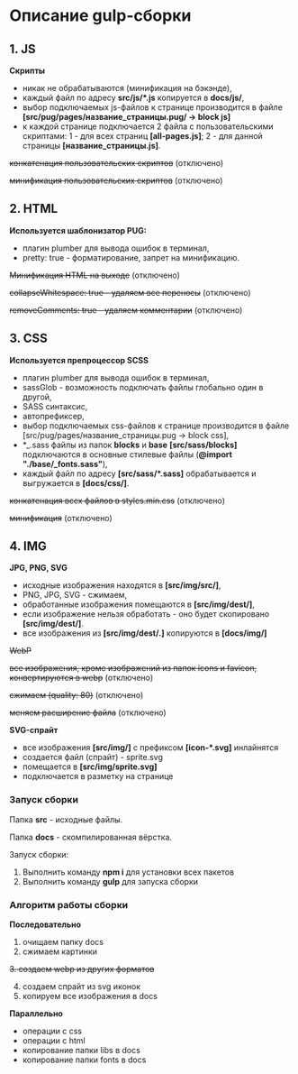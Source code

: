 # Описание gulp-сборки

## 1. JS
**Скрипты**
  + никак не обрабатываются (минификация на бэкэнде),
  + каждый файл по адресу **src/js/*.js** копируется в **docs/js/**,
  + выбор подключаемых js-файлов к странице производится в файле **[src/pug/pages/название_страницы.pug/ -> block js]**
  + к каждой странице подключается 2 файла с пользовательскими скриптами: 1 - для всех страниц **[all-pages.js]**; 2 - для данной страницы **[название_страницы.js]**.

~~конкатенация пользовательских скриптов~~ (отключено)

~~минификация пользовательских скриптов~~ (отключено)

## 2. HTML
**Используется шаблонизатор PUG:**
  + плагин plumber для вывода ошибок в терминал,
  + pretty: true - форматирование, запрет на минификацию.

~~Минификация HTML на выходе~~ (отключено)

~~collapseWhitespace: true - удаляем все переносы~~ (отключено)

~~removeComments: true - удаляем комментарии~~ (отключено)

## 3. CSS
**Используется препроцессор SCSS**
  + плагин plumber для вывода ошибок в терминал,
  + sassGlob - возможность подключать файлы глобально один в другой,
  + SASS синтаксис,
  + автопрефиксер,
  + выбор подключаемых css-файлов к странице производится в файле [src/pug/pages/название_страницы.pug -> block css],
  + *_.sass файлы из папок **blocks** и **base** **[src/sass/blocks]** подключаются в основные стилевые файлы (**@import "./base/_fonts.sass"**),
  + каждый файл по адресу **[src/sass/*.sass]** обрабатывается и выгружается в **[docs/css/]**.

~~конкатенация всех файлов в styles.min.css~~ (отключено)

~~минификация~~ (отключено)

## 4. IMG
**JPG, PNG, SVG**
  + исходные изображения находятся в **[src/img/src/]**,
  + PNG, JPG, SVG - сжимаем,
  + обработанные изображения помещаются в **[src/img/dest/]**,
  + если изображение нельзя обработать - оно будет скопировано **[src/img/dest/]**.
  + все изображения из **[src/img/dest/*.*]** копируются в **[docs/img/]**

~~WebP~~

~~все изображения, кроме изображений из папок icons и favicon, конвертируются в webp~~ (отключено)

~~сжимаем (quality: 80)~~ (отключено)

~~меняем расширение файла~~ (отключено)

**SVG-спрайт**
  + все изображения **[src/img/]** с префиксом **[icon-*.svg]** инлайнятся
  + создается файл (спрайт) - sprite.svg
  + помещается в **[src/img/sprite.svg]**
  + подключается в разметку на странице

### Запуск сборки

Папка **src** - исходные файлы.

Папка **docs** - скомпилированная вёрстка.

Запуск сборки:
  1. Выполнить команду **npm i** для установки всех пакетов
  2. Выполнить команду **gulp** для запуска сборки

### Алгоритм работы сборки

**Последовательно**
  1. очищаем папку docs
  2. сжимаем картинки

~~3. создаем webp из других форматов~~

  4. создаем спрайт из svg иконок
  5. копируем все изображения в docs
  
**Параллельно**

  + операции с css
  + операции с html
  + копирование папки libs в docs
  + копирование папки fonts в docs
